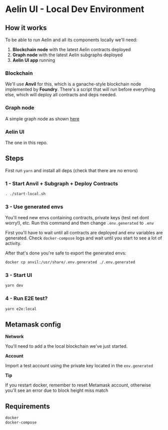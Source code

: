 # Aelin UI - Local Dev Environment

## How it works

To be able to run Aelin and all its components locally we'll need:

1. **Blockchain node** with the latest Aelin contracts deployed
2. **Graph node** with the latest Aelin subgraphs deployed
3. **Aelin UI app** running

### Blockchain

We'll use **Anvil** for this, which is a ganache-style blockchain node implemented by **Foundry**. There's a script that will run before everything else, which will deploy all contracts and deps needed.

### Graph node

A simple graph node as shown [here](https://thegraph.academy/developers/local-development/)

### Aelin UI

The one in this repo.

## Steps

First run `yarn` and install all deps (check that there are no errors)

### 1 - Start Anvil + Subgraph + Deploy Contracts

```sh
. ./start-local.sh
```

### 3 - Use generated envs

You'll need new envs containing contracts, private keys (test net dont worry!), etc.
Run this command and then change `.env.generated` to `.env`

First you'll have to wait until all contracts are deployed and env variables are generated. Check `docker-compose` logs and wait until you start to see a lot of activity.

After that's done you're safe to export the generated envs:

```sh
docker cp anvil:/usr/share/.env.generated ./.env.generated
```

### 3 - Start UI

```sh
yarn dev
```

### 4 - Run E2E test?

```sh
yarn e2e:local
```

## Metamask config

**Network**

You'll need to add a the local blockchain we've just started.

**Account**

Import a test account using the private key located in the `env.generated`

**Tip**

If you restart docker, remember to reset Metamask account, otherwise you'll see an error due to block height miss match

## Requirements

```sh
docker
docker-compose
```
